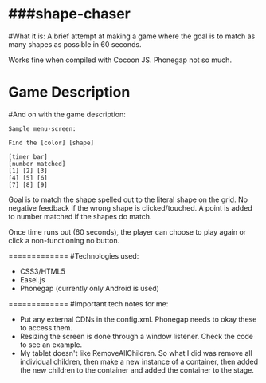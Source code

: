 ###shape-chaser
============
#What it is:
A brief attempt at making a game where the goal is to match as many shapes as possible in 60 seconds. 

Works fine when compiled with Cocoon JS.  Phonegap not so much.

Game Description
============
#And on with the game description:
```
Sample menu-screen:

Find the [color] [shape]

[timer bar]
[number matched]
[1] [2] [3]
[4] [5] [6]
[7] [8] [9]
```
Goal is to match the shape spelled out to the literal shape on the grid.  No negative feedback if the wrong shape
is clicked/touched.  A point is added to number matched if the shapes do match.

Once time runs out (60 seconds), the player can choose to play again or click a non-functioning no button.

=============
#Technologies used:

- CSS3/HTML5
- Easel.js
- Phonegap (currently only Android is used)

=============
#Important tech notes for me:

- Put any external CDNs in the config.xml.  Phonegap needs to okay these to access them.
- Resizing the screen is done through a window listener.  Check the code to see an example.
- My tablet doesn't like RemoveAllChildren.  So what I did was remove all individual children, then make a new instance of a container, then added the new children to the container and added the container to the stage.
